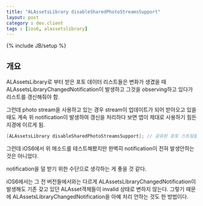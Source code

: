 ```yaml
---
title: "ALAssetsLibrary disableSharedPhotoStreamsSupport"
layout: post
category : dev.client
tags : [ios6, alassetslibrary]
---
```

{% include JB/setup %}

개요
----

ALAssetsLibrary로 부터 받은 포토 데이터 리스트들은 변화가 생겼을 때
ALAssetsLibraryChangedNotification이 발생하고 그것을 observing하고
있다가 리스트를 갱신해줘야 함.

그런데 photo stream을 사용하고 있는 경우 stream이 업데이트가 되어
받아오고 있을 때도 계속 위 notification이 발생하여 갱신을 처리하다 보면
앱이 제대로 사용하기 힘든 지경에 이르게 됨.

```objectivec
[ALAssetsLibrary disableSharedPhotoStreamsSupport]; // 공유된 포토 스트림을 통한 ALAssetsLibraryChangedNotification을 발생을 막는다. 
```

그런데 iOS6에서 위 메소드를 테스트해봤지만 완벽히 notification이 전혀
발생안하는 것은 아니었다.

notification을 덜 받기 위한 수단으로 생각하는 게 좋을 것 같다.

iOS6에서는 그 전 버전들에서와는 다르게
ALAssetsLibraryChangedNotification이 발생해도 기존 갖고 있던
ALAsset객체들이 invalid 상태로 변하지 않는다. 그렇기 때문에
ALAssetsLibraryChangedNotification을 아예 처리 안하는 것도 한 방법이다.
